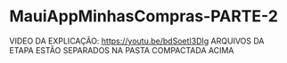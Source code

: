# MauiAppMinhasCompras-PARTE-2

VIDEO DA EXPLICAÇÃO: https://youtu.be/bdSoetI3DIg
ARQUIVOS DA ETAPA ESTÂO SEPARADOS NA PASTA COMPACTADA ACIMA
